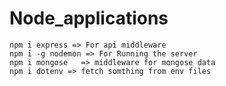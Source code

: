 # Node_applications

    npm i express => For api middleware
    npm i -g nodemon => For Running the server
    npm i mongose   => middleware for mongose data
    npm i dotenv => fetch somthing from env files
    